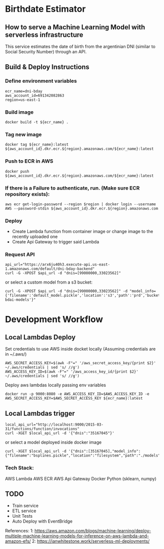# Birthdate Estimator
## How to serve a Machine Learning Model with serverless infrastructure
This service estimates the date of birth from the argentinian DNI (similar to Social Security Number) through an API.

## Build & Deploy Instructions

### Define environment variables
```
ecr_name=dni-bday
aws_account_id=691342082863
region=us-east-1
```

### Build image
`docker build -t ${ecr_name} .`

### Tag new image
`docker tag ${ecr_name}:latest ${aws_account_id}.dkr.ecr.${region}.amazonaws.com/${ecr_name}:latest`

### Push to ECR in AWS
`docker push ${aws_account_id}.dkr.ecr.${region}.amazonaws.com/${ecr_name}:latest`
### If there is a Failure to authenticate, run. (Make sure ECR repository exists):
`aws ecr get-login-password --region $region | docker login --username AWS --password-stdin ${aws_account_id}.dkr.ecr.${region}.amazonaws.com`

### Deploy
* Create Lambda function from container image or change image to the recently uploaded one
* Create Api Gateway to trigger said Lambda

### Request API
```
api_url="https://arx6ju40h3.execute-api.us-east-1.amazonaws.com/default/dni-bday-backend"
curl -G -XPOST $api_url -d "dnis=[99000000,33023562]" 
```
or select a custom model from a s3 bucket:
```
curl -G -XPOST $api_url -d "dnis=[99000000,33023562]" -d "model_info={'filename':'default_model.pickle','location':'s3','path':'prd','bucket':'dni-bdai-models'}"
```

# Development Workflow

## Local Lambdas Deploy
Set credentials to use AWS inside docket locally (Assuming credentials are in ~/.aws/)
```
AWS_SECRET_ACCESS_KEY=$(awk -F"=" '/aws_secret_access_key/{print $2}' ~/.aws/credentials | sed 's/ //g')
AWS_ACCESS_KEY_ID=$(awk -F"=" '/aws_access_key_id/{print $2}' ~/.aws/credentials | sed 's/ //g')
```
Deploy aws lambdas locally passing env variables
```
docker run -p 9000:8080 -e AWS_ACCESS_KEY_ID=$AWS_ACCESS_KEY_ID -e AWS_SECRET_ACCESS_KEY=$AWS_SECRET_ACCESS_KEY ${ecr_name}:latest
```

## Local Lambdas trigger
```
local_api_url="http://localhost:9000/2015-03-31/functions/function/invocations"
curl -XGET $local_api_url -d '{"dnis":"35167045"}'
```
or select a model deployed inside docker image
```
curl -XGET $local_api_url -d '{"dnis":[35167045],"model_info":{"filename":"bsplines.pickle","location":"filesystem","path":"./models"}}'
```

### Tech Stack:
AWS Lambda
AWS ECR
AWS Api Gateway
Docker
Python (sklearn, numpy)

## TODO
* Train service
* ETL service
* Unit Tests
* Auto Deploy with EventBridge

References:
1: https://aws.amazon.com/blogs/machine-learning/deploy-multiple-machine-learning-models-for-inference-on-aws-lambda-and-amazon-efs/
2: https://ianwhitestone.work/serverless-ml-deployments/
